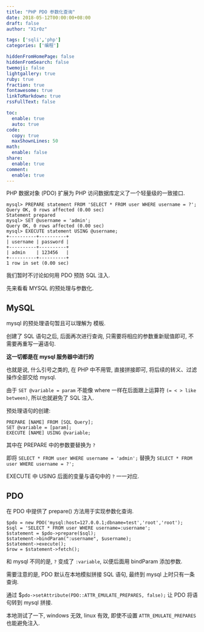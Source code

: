 ```yaml
---
title: "PHP PDO 参数化查询"
date: 2018-05-12T00:00:00+08:00
draft: false
author: "X1r0z"

tags: ['sqli','php']
categories: ['编程']

hiddenFromHomePage: false
hiddenFromSearch: false
twemoji: false
lightgallery: true
ruby: true
fraction: true
fontawesome: true
linkToMarkdown: true
rssFullText: false

toc:
  enable: true
  auto: true
code:
  copy: true
  maxShownLines: 50
math:
  enable: false
share:
  enable: true
comment:
  enable: true
---
```



PHP 数据对象 (PDO) 扩展为 PHP 访问数据库定义了一个轻量级的一致接口.

<!--more-->

```
mysql> PREPARE statement FROM 'SELECT * FROM user WHERE username = ?';
Query OK, 0 rows affected (0.00 sec)
Statement prepared
mysql> SET @username = 'admin';
Query OK, 0 rows affected (0.00 sec)
mysql> EXECUTE statement USING @username;
+----------+----------+
| username | password |
+----------+----------+
| admin    | 123456   |
+----------+----------+
1 row in set (0.00 sec)
```

我们暂时不讨论如何用 PDO 预防 SQL 注入.

先来看看 MYSQL 的预处理与参数化.

## MySQL


mysql 的预处理语句暂且可以理解为 模板.

创建了 SQL 语句之后, 后面再次进行查询, 只需要将相应的参数重新赋值即可, 不需要再重写一遍语句.

**这一切都是在 mysql 服务器中进行的**

也就是说, 什么引号之类的, 在 PHP 中不用管, 直接拼接即可, 将后续的转义、过滤操作全部交给 mysql.

由于 `SET @variable = param` 不能像 where 一样在后面跟上运算符 `(= < > like between)`, 所以也就避免了 SQL 注入.

预处理语句的创建:

```
PREPARE [NAME] FROM [SQL Query];
SET @variable = [param];
EXECUTE [NAME] USING @variable;
```

其中在 PREPARE 中的参数要替换为 `?`

即将 `SELECT * FROM user WHERE username = 'admin';` 替换为 `SELECT * FROM user WHERE username = ?';`

EXECUTE 中 USING 后面的变量与语句中的 `?` 一一对应.

## PDO

在 PDO 中提供了 prepare() 方法用于实现参数化查询.

```
$pdo = new PDO('mysql:host=127.0.0.1;dbname=test','root','root');
$sql = 'SELECT * FROM user WHERE username=:username';
$statement = $pdo->prepare($sql);
$statement->bindParam(":username", $username);
$statement->execute();
$row = $statement->fetch();
```

和 mysql 不同的是, `?` 变成了 `:variable`, 以便后面用 bindParam 添加参数.

需要注意的是, PDO 默认在本地模拟拼接 SQL 语句, 最终到 mysql 上时只有一条查询.

通过 $`pdo->setAttribute(PDO::ATTR_EMULATE_PREPARES, false);` 让 PDO 将语句转到 mysql 拼接.

本地测试了一下, windows 无效, linux 有效, 即使不设置 `ATTR_EMULATE_PREPARES` 也能避免注入.
